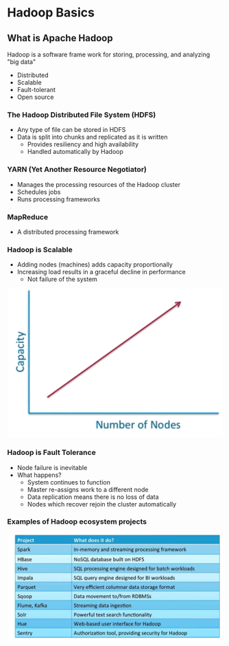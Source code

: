 # Hadoop Basics

## What is Apache Hadoop

Hadoop is a software frame work for storing, processing, and analyzing "big data"

* Distributed
* Scalable
* Fault-tolerant
* Open source

### The Hadoop Distributed File System \(HDFS\)

* Any type of file can be stored in HDFS
* Data is split into chunks and replicated as it is written
  * Provides resiliency and high availability
  * Handled automatically by Hadoop

### YARN \(Yet Another Resource Negotiator\)

* Manages the processing resources of the Hadoop cluster
* Schedules jobs
* Runs processing frameworks

### MapReduce

* A distributed processing framework

### Hadoop is Scalable

* Adding nodes \(machines\) adds capacity proportionally
* Increasing load results in a graceful decline in performance
  * Not failure of the system

![](../.gitbook/assets/image%20%2822%29.png)

### Hadoop is Fault Tolerance

* Node failure is inevitable
* What happens?
  * System continues to function
  * Master re-assigns work to a different node
  * Data replication means there is no loss of data
  * Nodes which recover rejoin the cluster automatically

### Examples of Hadoop ecosystem projects

![](../.gitbook/assets/image%20%2825%29.png)



